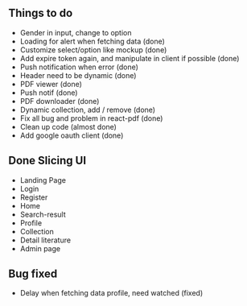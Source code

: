 ## Things to do
- Gender in input, change to option
- Loading for alert when fetching data (done)
- Customize select/option like mockup (done)
- Add expire token again, and manipulate in client if possible (done)
- Push notification when error (done)
- Header need to be dynamic (done)
- PDF viewer (done)
- Push notif (done)
- PDF downloader (done)
- Dynamic collection, add / remove (done)
- Fix all bug and problem in react-pdf (done)
- Clean up code (almost done)
- Add google oauth client (done)

## Done Slicing UI 
- Landing Page
- Login
- Register
- Home
- Search-result
- Profile
- Collection
- Detail literature
- Admin page

## Bug fixed
- Delay when fetching data profile, need watched (fixed)